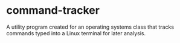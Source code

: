 # command-tracker
A utility program created for an operating systems class that tracks commands typed into a Linux terminal for later analysis.
